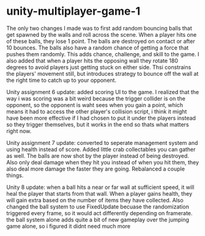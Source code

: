 # unity-multiplayer-game-1
 
The only two changes I made was to first add random bouncing balls that get spawned by the walls and roll across the scene. When a player hits one of these balls, they lose 1 point. The balls are destroyed on contact or after 10 bounces. The balls also have a random chance of getting a force that pushes them randomly. This adds chance, challenge, and skill to the game. I also added that when a player hits the opposing wall they rotate 180 degrees to avoid players just getting stuck on either side. Thsi constrains the players' movement still, but introduces strategy to bounce off the wall at the right time to catch up to your opponent.

Unity assignment 6 update: added scoring UI to the game. I realized that the way i was scoring was a bit weird because the trigger collider is on the opponent, so the opponent is waht sees when you gain a point, which means it had to access the other player's collision script, i think it might have been more effective if I had chosen to put it under the players instead so they trigger themselves, but it works in the end so thats what matters right now.

Unity assignment 7 update: converted to seperate management system and using health instead of score. Added little crab collectables you can gather as well. The balls are now shot by the player instead of being destroyed. Also only deal damage when they hit you instead of when you hit them, they also deal more damage the faster they are going. Rebalanced a couple things.

Unity 8 update: when a ball hits a near or far wall at sufficient speed, it will heal the player that starts from that wall. When a player gains health, they will gain extra based on the number of items they have collected. Also changed the ball system to use FixedUpdate becuase the randomization triggered every frame, so it would act differently depending on framerate. the ball system alone adds quite a bit of new gameplay over the jumping game alone, so i figured it didnt need much more